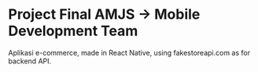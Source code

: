 # Project Final AMJS -> Mobile Development Team

Aplikasi e-commerce, made in React Native, using fakestoreapi.com as for backend API.
